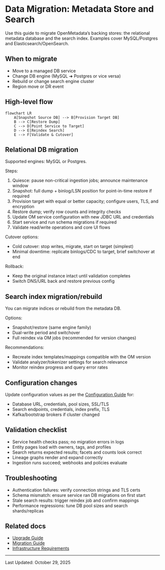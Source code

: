 ﻿# Data Migration: Metadata Store and Search

Use this guide to migrate OpenMetadata’s backing stores: the relational metadata database and the search index. Examples cover MySQL/Postgres and Elasticsearch/OpenSearch.

## When to migrate
- Move to a managed DB service
- Change DB engine (MySQL ➜ Postgres or vice versa)
- Rebuild or change search engine cluster
- Region move or DR event

## High-level flow
```mermaid
flowchart LR
	A[Snapshot Source DB] --> B[Provision Target DB]
	B --> C[Restore Dump]
	C --> D[Point Service to Target]
	D --> E[Reindex Search]
	E --> F[Validate & Cutover]
```

## Relational DB migration
Supported engines: MySQL or Postgres.

Steps:
1) Quiesce: pause non-critical ingestion jobs; announce maintenance window
2) Snapshot: full dump + binlog/LSN position for point-in-time restore if required
3) Provision target with equal or better capacity; configure users, TLS, and encryption
4) Restore dump; verify row counts and integrity checks
5) Update OM service configuration with new JDBC URL and credentials
6) Start service and run schema migrations if required
7) Validate read/write operations and core UI flows

Cutover options:
- Cold cutover: stop writes, migrate, start on target (simplest)
- Minimal downtime: replicate binlogs/CDC to target, brief switchover at end

Rollback:
- Keep the original instance intact until validation completes
- Switch DNS/URL back and restore previous config

## Search index migration/rebuild
You can migrate indices or rebuild from the metadata DB.

Options:
- Snapshot/restore (same engine family)
- Dual-write period and switchover
- Full reindex via OM jobs (recommended for version changes)

Recommendations:
- Recreate index templates/mappings compatible with the OM version
- Validate analyzer/tokenizer settings for search relevance
- Monitor reindex progress and query error rates

## Configuration changes
Update configuration values as per the [Configuration Guide](../04-deployment-operations/configuration-guide.md) for:
- Database URL, credentials, pool sizes, SSL/TLS
- Search endpoints, credentials, index prefix, TLS
- Kafka/bootstrap brokers if cluster changed

## Validation checklist
- Service health checks pass; no migration errors in logs
- Entity pages load with owners, tags, and profiles
- Search returns expected results; facets and counts look correct
- Lineage graphs render and expand correctly
- Ingestion runs succeed; webhooks and policies evaluate

## Troubleshooting
- Authentication failures: verify connection strings and TLS certs
- Schema mismatch: ensure service ran DB migrations on first start
- Stale search results: trigger reindex job and confirm mappings
- Performance regressions: tune DB pool sizes and search shards/replicas

## Related docs
- [Upgrade Guide](./upgrade-guide.md)
- [Migration Guide](./migration-guide.md)
- [Infrastructure Requirements](../04-deployment-operations/infrastructure-requirements.md)

---

Last Updated: October 29, 2025
